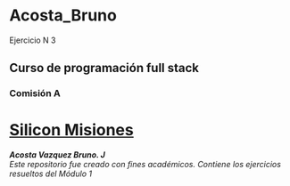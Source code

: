 # Acosta_Bruno
Ejercicio N 3
## Curso de programación full stack
### Comisión A
# [Silicon Misiones](https://siliconmisiones.gob.ar/)
***Acosta Vazquez Bruno. J***  
*Este repositorio fue creado con fines académicos. Contiene los ejercicios
resueltos del Módulo 1*  


 
